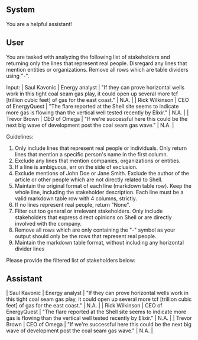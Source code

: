 ## System

You are a helpful assistant!

## User


You are tasked with analyzing the following list of stakeholders and returning only the lines that represent real people. Disregard any lines that mention entities or organizations. Remove all rows which are table dividers using "-".

Input:
| Saul Kavonic | Energy analyst | "If they can prove horizontal wells work in this tight coal seam gas play, it could open up several more tcf [trillion cubic feet] of gas for the east coast." | N.A. |
| Rick Wilkinson | CEO of EnergyQuest | "The flare reported at the Shell site seems to indicate more gas is flowing than the vertical well tested recently by Elixir." | N.A. |
| Trevor Brown | CEO of Omega | "If we're successful here this could be the next big wave of development post the coal seam gas wave." | N.A. |

Guidelines:
1. Only include lines that represent real people or individuals. Only return lines that mention a specific person's name in the first column.
2. Exclude any lines that mention companies, organizations or entities.
3. If a line is ambiguous, err on the side of exclusion.
4. Exclude mentions of John Doe or Jane Smith. Exclude the author of the article or other people which are not directly related to Shell.
5. Maintain the original format of each line (markdown table row). Keep the whole line, including the stakeholder description. Each line must be a valid markdown table row with 4 columns, strictly.
6. If no lines represent real people, return "None".
7. Filter out too general or irrelevant stakeholders. Only include stakeholders that express direct opinions on Shell or are directly involved with the company.
8. Remove all rows which are only containing the "-" symbol as your output should only be the rows that represent real people.
9. Maintain the markdown table format, without including any horizontal divider lines

Please provide the filtered list of stakeholders below:
        

## Assistant

| Saul Kavonic | Energy analyst | "If they can prove horizontal wells work in this tight coal seam gas play, it could open up several more tcf [trillion cubic feet] of gas for the east coast." | N.A. |
| Rick Wilkinson | CEO of EnergyQuest | "The flare reported at the Shell site seems to indicate more gas is flowing than the vertical well tested recently by Elixir." | N.A. |
| Trevor Brown | CEO of Omega | "If we're successful here this could be the next big wave of development post the coal seam gas wave." | N.A. |

